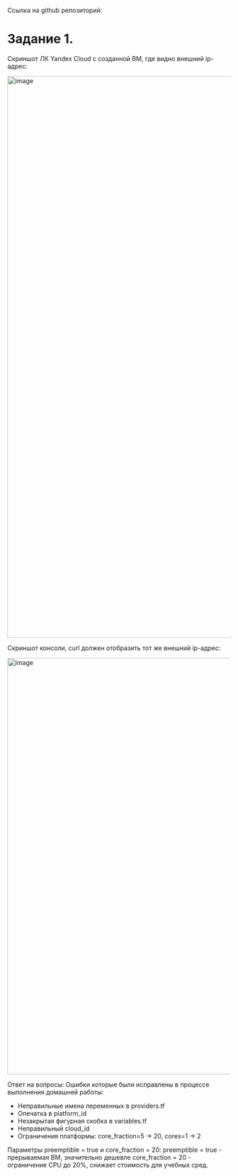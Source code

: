 Ссылка на github репозиторий: 

# Задание 1. 
Cкриншот ЛК Yandex Cloud с созданной ВМ, где видно внешний ip-адрес:

<img width="1322" height="1265" alt="image" src="https://github.com/user-attachments/assets/d69b25ac-25b2-42e6-976a-00da3278b1b7" />

Скриншот консоли, curl должен отобразить тот же внешний ip-адрес:

<img width="1380" height="938" alt="image" src="https://github.com/user-attachments/assets/437f488c-f976-42be-bb4b-e21c99771209" />

Ответ на вопросы: 
Ошибки которые были исправлены в процессе выполнения домашней работы:

- Неправильные имена переменных в providers.tf
- Опечатка в platform_id
- Незакрытая фигурная скобка в variables.tf
- Неправильный cloud_id
- Ограничения платформы: core_fraction=5 → 20, cores=1 → 2

Параметры preemptible = true и core_fraction = 20:
preemptible = true - прерываемая ВМ, значительно дешевле core_fraction = 20 - ограничение CPU до 20%, снижает стоимость для учебных сред.
